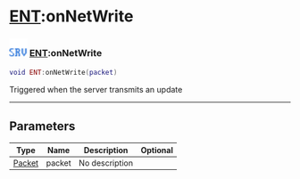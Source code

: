 # [ENT](../ent/README.md):onNetWrite

### <img src="../../.gitbook/assets/server.png" width="32" height="32" /> [ENT](../ent/README.md):onNetWrite

```lua
void ENT:onNetWrite(packet)
```

Triggered when the server transmits an update<br>

-----------------
## Parameters

| Type   | Name | Description | Optional |
| ------ | ---- | ----------- | -------: |
| [Packet](../packet/README.md) | packet | No description |   |
